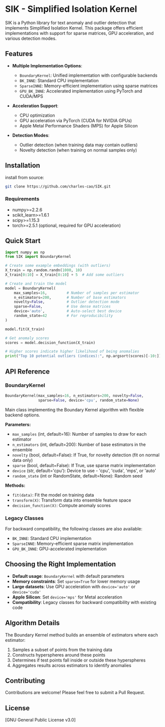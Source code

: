 # SIK - Simplified Isolation Kernel

SIK is a Python library for text anomaly and outlier detection that implements Simplified Isolation Kernel. This package offers efficient implementations with support for sparse matrices, GPU acceleration, and various detection modes.

## Features

- **Multiple Implementation Options**:
  - `BoundaryKernel`: Unified implementation with configurable backends
  - `BK_INNE`: Standard CPU implementation
  - `SparseINNE`: Memory-efficient implementation using sparse matrices
  - `GPU_BK_INNE`: Accelerated implementation using PyTorch and CUDA/MPS

- **Acceleration Support**:
  - CPU optimization
  - GPU acceleration via PyTorch (CUDA for NVIDIA GPUs)
  - Apple Metal Performance Shaders (MPS) for Apple Silicon

- **Detection Modes**:
  - Outlier detection (when training data may contain outliers)
  - Novelty detection (when training on normal samples only)

## Installation
install from source:

```bash
git clone https://github.com/charles-cao/SIK.git
```

### Requirements

- numpy>=2.2.6
- scikit_learn>=1.6.1
- scipy>=1.15.3
- torch>=2.5.1 (optional, required for GPU acceleration)

## Quick Start

```python
import numpy as np
from SIK import BoundaryKernel

# Create some example embeddings (with outliers)
X_train = np.random.randn(1000, 10)
X_train[0:10] = X_train[0:10] + 5  # Add some outliers

# Create and train the model
model = BoundaryKernel(
    max_samples=16,         # Number of samples per estimator
    n_estimators=200,       # Number of base estimators
    novelty=False,          # Outlier detection mode
    sparse=False,           # Use dense matrices
    device='auto',          # Auto-select best device
    random_state=42         # For reproducibility
)

model.fit(X_train)

# Get anomaly scores
scores = model.decision_function(X_train)

# Higher scores indicate higher likelihood of being anomalies
print("Top 10 potential outliers (indices):", np.argsort(scores)[-10:])
```

## API Reference

### BoundaryKernel

```python
BoundaryKernel(max_samples=16, n_estimators=200, novelty=False, 
               sparse=False, device='cpu', random_state=None)
```

Main class implementing the Boundary Kernel algorithm with flexible backend options.

**Parameters:**
- `max_samples` (int, default=16): Number of samples to draw for each estimator
- `n_estimators` (int, default=200): Number of base estimators in the ensemble
- `novelty` (bool, default=False): If True, for novelty detection (fit on normal data only)
- `sparse` (bool, default=False): If True, use sparse matrix implementation
- `device` (str, default='cpu'): Device to use - 'cpu', 'cuda', 'mps', or 'auto'
- `random_state` (int or RandomState, default=None): Random seed

**Methods:**
- `fit(data)`: Fit the model on training data
- `transform(X)`: Transform data into ensemble feature space
- `decision_function(X)`: Compute anomaly scores

### Legacy Classes

For backward compatibility, the following classes are also available:

- `BK_INNE`: Standard CPU implementation
- `SparseINNE`: Memory-efficient sparse matrix implementation
- `GPU_BK_INNE`: GPU-accelerated implementation

## Choosing the Right Implementation

- **Default usage**: `BoundaryKernel` with default parameters
- **Memory constraints**: Set `sparse=True` for lower memory usage
- **Large datasets**: Use GPU acceleration with `device='auto'` or `device='cuda'`
- **Apple Silicon**: Set `device='mps'` for Metal acceleration
- **Compatibility**: Legacy classes for backward compatibility with existing code

## Algorithm Details

The Boundary Kernel method builds an ensemble of estimators where each estimator:
1. Samples a subset of points from the training data
2. Constructs hyperspheres around these points
3. Determines if test points fall inside or outside these hyperspheres
4. Aggregates results across estimators to identify anomalies

## Contributing

Contributions are welcome! Please feel free to submit a Pull Request.

## License

[GNU General Public License v3.0]

